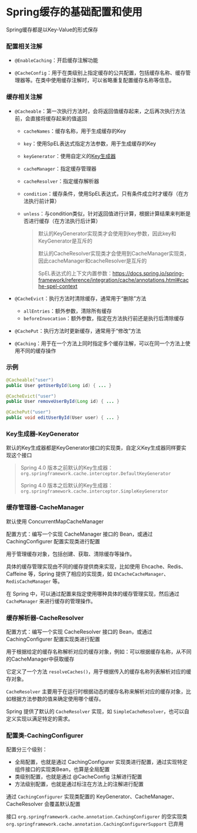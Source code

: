 # Spring缓存的基础配置和使用

Spring缓存都是以Key-Value的形式保存

### 配置相关注解

- `@EnableCaching`：开启缓存注解功能

- `@CacheConfig`：用于在类级别上指定缓存的公共配置，包括缓存名称、缓存管理器等。在类中使用缓存注解时，可以省略重复配置缓存名称等信息。

### 缓存相关注解

- `@Cacheable`：第一次执行方法时，会将返回值缓存起来，之后再次执行方法前，会直接将缓存起来的值返回

  - `cacheNames`：缓存名称，用于生成缓存的Key

  - `key`：使用SpEL表达式指定方法参数，用于生成缓存的Key

  - `keyGenerator`：使用自定义的[Key生成器](#Key生成器)

  - `cacheManager`：指定缓存管理器

  - `cacheResolver`：指定缓存解析器

  - `condition`：缓存条件，使用SpEL表达式，只有条件成立时才缓存（在方法执行前计算）

  - `unless`：与condition类似，针对返回值进行计算，根据计算结果来判断是否进行缓存（在方法执行后计算）

    > 默认的KeyGenerator实现类才会使用到key参数，因此key和KeyGenerator是互斥的
    >
    > 默认的CacheResolver实现类才会使用到CacheManager实现类，因此cacheManager和cacheResolver是互斥的
    >
    > SpEL表达式的上下文内置参数：https://docs.spring.io/spring-framework/reference/integration/cache/annotations.html#cache-spel-context

- `@CacheEvict`：执行方法时清除缓存，通常用于“删除”方法

  - `allEntries`：额外参数，清除所有缓存
  - `beforeInvocation`：额外参数，指定在方法执行前还是执行后清除缓存

- `@CachePut`：执行方法时更新缓存，通常用于“修改”方法

- `@Caching`：用于在一个方法上同时指定多个缓存注解，可以在同一个方法上使用不同的缓存操作

### 示例

```java
@Cacheable("user")
public User getUserById(Long id) { ... }

@CacheEvict("user")
public User removeUserById(Long id) { ... }

@CachePut("user")
public void editUserById(User user) { ... }
```

### Key生成器-KeyGenerator

默认的Key生成器都是KeyGenerator接口的实现类，自定义Key生成器同样要实现这个接口

> Spring 4.0 版本之前默认的Key生成器：`org.springframework.cache.interceptor.DefaultKeyGenerator`
>
> Spring 4.0 版本之后默认的Key生成器：`org.springframework.cache.interceptor.SimpleKeyGenerator`

### 缓存管理器-CacheManager

默认使用 ConcurrentMapCacheManager

配置方式：编写一个实现 CacheManager 接口的 Bean，或通过 CachingConfigurer 配置实现类进行配置

用于管理缓存对象，包括创建、获取、清除缓存等操作。

具体的缓存管理实现由不同的缓存提供商来实现，比如使用 Ehcache、Redis、Caffeine 等，Spring 提供了相应的实现类，如 `EhCacheCacheManager`、`RedisCacheManager` 等。

在 Spring 中，可以通过配置来指定使用哪种具体的缓存管理实现，然后通过 `CacheManager` 来进行缓存的管理操作。

### 缓存解析器-CacheResolver

配置方式：编写一个实现 CacheResolver 接口的 Bean，或通过 CachingConfigurer 配置实现类进行配置

用于根据给定的缓存名称解析对应的缓存对象，例如：可以根据缓存名称，从不同的CacheManager中获取缓存

它定义了一个方法 `resolveCaches()`，用于根据传入的缓存名称列表解析对应的缓存对象。

`CacheResolver` 主要用于在运行时根据动态的缓存名称来解析对应的缓存对象，比如根据方法参数的值来确定使用哪个缓存。

Spring 提供了默认的 `CacheResolver` 实现，如 `SimpleCacheResolver`，也可以自定义实现以满足特定的需求。

### 配置类-CachingConfigurer

配置分三个级别：

- 全局配置，也就是通过 CachingConfigurer 实现类进行配置，通过实现特定组件接口的实现类Bean，也算是全局配置
- 类级别配置，也就是通过 @CacheConfig 注解进行配置
- 方法级别配置，也就是通过标注在方法上的注解进行配置

通过 `CachingConfigurer` 实现类配置的 KeyGenerator、CacheManager、CacheResolver 会覆盖默认配置

接口 `org.springframework.cache.annotation.CachingConfigurer` 的空实现类 `org.springframework.cache.annotation.CachingConfigurerSupport` 已弃用